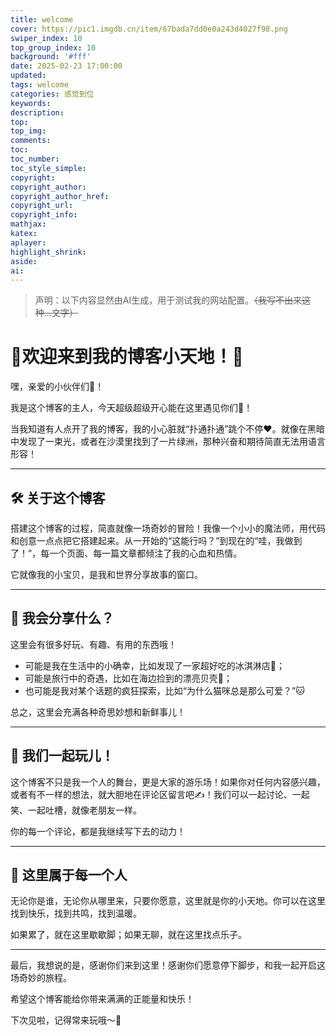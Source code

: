 ```yaml
---
title: welcome
cover: https://pic1.imgdb.cn/item/67bada7dd0e0a243d4027f98.png
swiper_index: 10
top_group_index: 10
background: '#fff'
date: 2025-02-23 17:00:00
updated:
tags: welcome
categories: 感觉到位
keywords:
description:
top:
top_img:
comments:
toc:
toc_number:
toc_style_simple:
copyright:
copyright_author:
copyright_author_href:
copyright_url:
copyright_info:
mathjax:
katex:
aplayer:
highlight_shrink:
aside:
ai:
---
```


> 声明：以下内容显然由AI生成，用于测试我的网站配置。~~（我写不出来这种…文字）~~

# 🌟欢迎来到我的博客小天地！🌟

嘿，亲爱的小伙伴们👋！  

我是这个博客的主人，今天超级超级开心能在这里遇见你们🎉！  

当我知道有人点开了我的博客，我的小心脏就“扑通扑通”跳个不停❤️。就像在黑暗中发现了一束光，或者在沙漠里找到了一片绿洲，那种兴奋和期待简直无法用语言形容！  

---

## 🛠️ 关于这个博客  
搭建这个博客的过程，简直就像一场奇妙的冒险！我像一个小小的魔法师，用代码和创意一点点把它搭建起来。从一开始的“这能行吗？”到现在的“哇，我做到了！”，每一个页面、每一篇文章都倾注了我的心血和热情。  

它就像我的小宝贝，是我和世界分享故事的窗口。  

---

## 🌈 我会分享什么？  
这里会有很多好玩、有趣、有用的东西哦！  
- 可能是我在生活中的小确幸，比如发现了一家超好吃的冰淇淋店🍦；  
- 可能是旅行中的奇遇，比如在海边捡到的漂亮贝壳🐚；  
- 也可能是我对某个话题的疯狂探索，比如“为什么猫咪总是那么可爱？”🐱  

总之，这里会充满各种奇思妙想和新鲜事儿！  

---

## 🤝 我们一起玩儿！  
这个博客不只是我一个人的舞台，更是大家的游乐场！如果你对任何内容感兴趣，或者有不一样的想法，就大胆地在评论区留言吧✍️！我们可以一起讨论、一起笑、一起吐槽，就像老朋友一样。  

你的每一个评论，都是我继续写下去的动力！  

---

## 🌟 这里属于每一个人  
无论你是谁，无论你从哪里来，只要你愿意，这里就是你的小天地。你可以在这里找到快乐，找到共鸣，找到温暖。  

如果累了，就在这里歇歇脚；如果无聊，就在这里找点乐子。  

---

最后，我想说的是，感谢你们来到这里！感谢你们愿意停下脚步，和我一起开启这场奇妙的旅程。  

希望这个博客能给你带来满满的正能量和快乐！  

下次见啦，记得常来玩哦～👋

